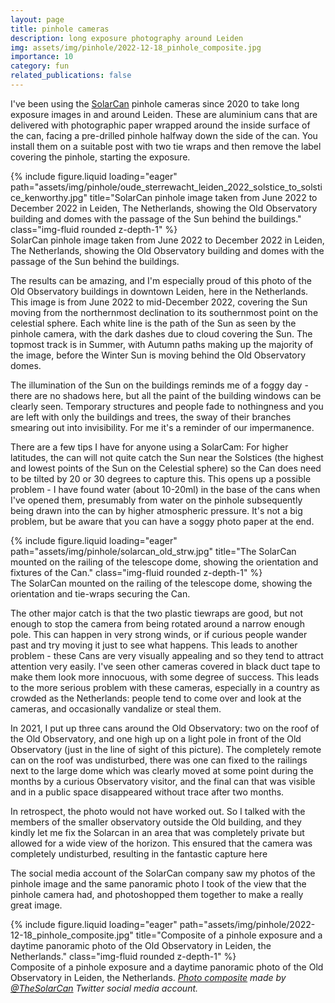 ```yaml
---
layout: page
title: pinhole cameras
description: long exposure photography around Leiden
img: assets/img/pinhole/2022-12-18_pinhole_composite.jpg
importance: 10
category: fun
related_publications: false
---
```


<p> I've been using the <a href="http://solarcan.co.uk">SolarCan</a> pinhole cameras since 2020 to take long exposure images in and around Leiden. These are aluminium cans that are delivered with photographic paper wrapped around the inside surface of the can, facing a pre-drilled pinhole halfway down the side of the can. You install them on a suitable post with two tie wraps and then remove the label covering the pinhole, starting the exposure. </p>

<div class="row">
    <div class="col-sm mt-3 mt-md-0">
        {% include figure.liquid loading="eager" path="assets/img/pinhole/oude_sterrewacht_leiden_2022_solstice_to_solstice_kenworthy.jpg" title="SolarCan pinhole image taken from June 2022 to December 2022 in Leiden, The Netherlands, showing the Old Observatory building and domes with the passage of the Sun behind the buildings." class="img-fluid rounded z-depth-1" %}
    </div>
</div>
<div class="caption">
    SolarCan pinhole image taken from June 2022 to December 2022 in Leiden, The Netherlands, showing the Old Observatory building and domes with the passage of the Sun behind the buildings.
</div>

<p>The results can be amazing, and I'm especially proud of this photo of the Old Observatory buildings in downtown Leiden, here in the Netherlands. This image is from June 2022 to mid-December 2022, covering the Sun moving from the northernmost declination to its southernmost point on the celestial sphere. Each white line is the path of the Sun as seen by the pinhole camera, with the dark dashes due to cloud covering the Sun. The topmost track is in Summer, with Autumn paths making up the majority of the image, before the Winter Sun is moving behind the Old Observatory domes.</p>

<p>The illumination of the Sun on the buildings reminds me of a foggy day - there are no shadows here, but all the paint of the building windows can be clearly seen. Temporary structures and people fade to nothingness and you are left with only the buildings and trees, the sway of their branches smearing out into invisibility. For me it's a reminder of our impermanence.</p>

<p>There are a few tips I have for anyone using a SolarCam: For higher latitudes, the can will not quite catch the Sun near the Solstices (the highest and lowest points of the Sun on the Celestial sphere) so the Can does need to be tilted by 20 or 30 degrees to capture this. This opens up a possible problem - I have found water (about 10-20ml) in the base of the cans when I've opened them, presumably from water on the pinhole subsequently being drawn into the can by higher atmospheric pressure. It's not a big problem, but be aware that you can have a soggy photo paper at the end.</p>

<div class="row">
    <div class="col-sm mt-3 mt-md-0">
        {% include figure.liquid loading="eager" path="assets/img/pinhole/solarcan_old_strw.jpg" title="The SolarCan mounted on the railing of the telescope dome, showing the orientation and fixtures of the Can." class="img-fluid rounded z-depth-1" %}
    </div>
</div>
<div class="caption">
    The SolarCan mounted on the railing of the telescope dome, showing the orientation and tie-wraps securing the Can.
</div>

<p>The other major catch is that the two plastic tiewraps are good, but not enough to stop the camera from being rotated around a narrow enough pole. This can happen in very strong winds, or if curious people wander past and try moving it just to see what happens. This leads to another problem - these Cans are very visually appealing and so they tend to attract attention very easily. I've seen other cameras covered in black duct tape to make them look more innocuous, with some degree of success. This leads to the more serious problem with these cameras, especially in a country as crowded as the Netherlands: people tend to come over and look at the cameras, and occasionally vandalize or steal them.</p>

<p>In 2021, I put up three cans around the Old Observatory: two on the roof of the Old Observatory, and one high up on a light pole in front of the Old Observatory (just in the line of sight of this picture). The completely remote can on the roof was undisturbed, there was one can fixed to the railings next to the large dome which was clearly moved at some point during the months by a curious Observatory visitor, and the final can that was visible and in a public space disappeared without trace after two months.</p>

<p>In retrospect, the photo would not have worked out. So I talked with the members of the smaller observatory outside the Old building, and they kindly let me fix the Solarcan in an area that was completely private but allowed for a wide view of the horizon. This ensured that the camera was completely undisturbed, resulting in the fantastic capture here</p>

<p>The social media account of the SolarCan company saw my photos of the pinhole image and the same panoramic photo I took of the view that the pinhole camera had, and photoshopped them together to make a really great image.</p>

<div class="row">
    <div class="col-sm mt-3 mt-md-0">
        {% include figure.liquid loading="eager" path="assets/img/pinhole/2022-12-18_pinhole_composite.jpg" title="Composite of a pinhole exposure and a daytime panoramic photo of the Old Observatory in Leiden, the Netherlands." class="img-fluid rounded z-depth-1" %}
    </div>
</div>
<div class="caption">
    Composite of a pinhole exposure and a daytime panoramic photo of the Old Observatory in Leiden, the Netherlands. <em><a href="https://twitter.com/TheSolarCan/status/1605165532520632322">Photo composite</a> made by <a href="https://twitter.com/TheSolarCan">@TheSolarCan</a> Twitter social media account.</em>
</div>

